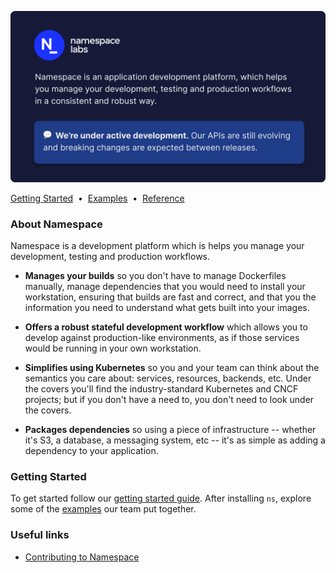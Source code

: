 ![Logo](/.github/intro/intro.svg)

<div>
 <a href="https://docs.namespace.so/getting-started?utm_source=github">Getting Started</a>
 <span>&nbsp;•&nbsp;</span>
 <a href="https://docs.namespace.so/examples?utm_source=github">Examples</a>
 <span>&nbsp;•&nbsp;</span>
 <a href="https://docs.namespace.so/reference?utm_source=github">Reference</a>
</div>


### **About Namespace**

Namespace is a development platform which is helps you manage your development, testing and production workflows.

- **Manages your builds** so you don't have to manage Dockerfiles manually, manage dependencies that you would need to install your workstation, ensuring that builds are fast and correct, and that you the information you need to understand what gets built into your images.

- **Offers a robust stateful development workflow** which allows you to develop against production-like environments, as if those services would be running in your own workstation.

- **Simplifies using Kubernetes** so you and your team can think about the semantics you care about: services, resources, backends, etc. Under the covers you'll find the industry-standard Kubernetes and CNCF projects; but if you don't have a need to, you don't need to look under the covers.

- **Packages dependencies** so using a piece of infrastructure -- whether it's S3, a database, a messaging system, etc -- it's as simple as adding a dependency to your application.

### **Getting Started**

To get started follow our [getting started guide](https://docs.namespace.so/getting-started/). After installing `ns`, explore some of the [examples](/namespacelabs/examples) our team put together.

### **Useful links**

- [Contributing to Namespace](/CONTRIBUTING.md)
